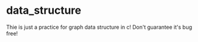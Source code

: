 # data_structure
Thie is just a practice for graph data structure in c!
Don't guarantee it's bug free!
